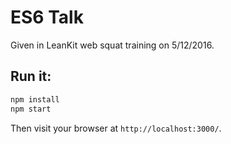 # ES6 Talk

Given in LeanKit web squat training on 5/12/2016.

## Run it:

```bash
npm install
npm start
```

Then visit your browser at `http://localhost:3000/`.
